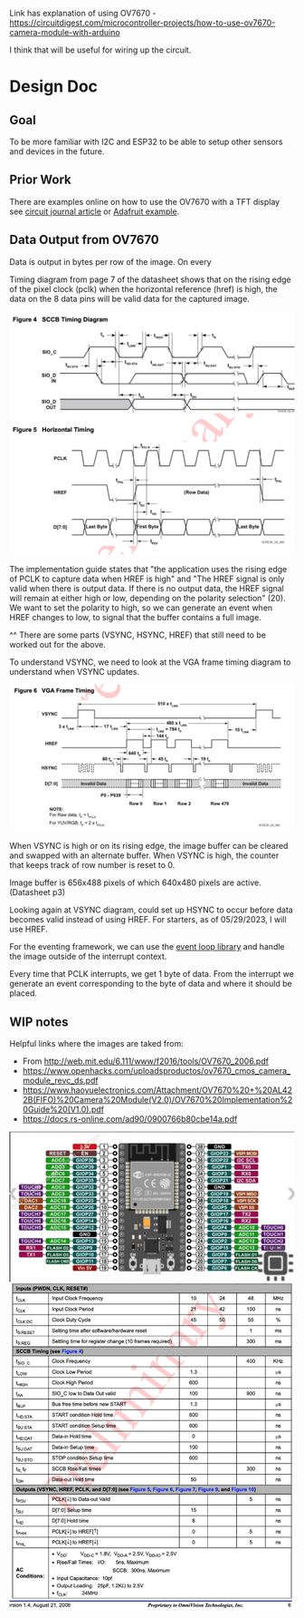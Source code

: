 Link has explanation of using OV7670 - https://circuitdigest.com/microcontroller-projects/how-to-use-ov7670-camera-module-with-arduino

I think that will be useful for wiring up the circuit.

# Design Doc

## Goal
To be more familiar with I2C and ESP32 to be able to setup other sensors and devices in the future.

## Prior Work

There are examples online on how to use the OV7670 with a TFT display see [circuit journal article](https://circuitjournal.com/arduino-ov7670-10fps) or [Adafruit example](https://learn.adafruit.com/adafruit-ov7670-camera-library-samd51/arduino-examples). 

## Data Output from OV7670

Data is output in bytes per row of the image. On every 

Timing diagram from page 7 of the datasheet shows that on the rising edge of the pixel clock (pclk) when the horizontal reference (href) is high, the data on the 8 data pins will be valid data for the captured image.

![Timing Diagram](images_for_documentation/timing_diagram.png)

The implementation guide states that "the application uses the rising edge of PCLK to capture data when HREF is high" and "The HREF signal is only valid when there is output data. If there is no output data, the HREF signal will remain at either high or low, depending on the polarity selection" (20). We want to set the polarity to high, so we can generate an event when HREF changes to low, to signal that the buffer contains a full image.

^^ There are some parts (VSYNC, HSYNC, HREF) that still need to be worked out for the above.


To understand VSYNC, we need to look at the VGA frame timing diagram to understand when VSYNC updates.

![vsync diagram](images_for_documentation/vsync_diagram.png)

When VSYNC is high or on its rising edge, the image buffer can be cleared and swapped with an alternate buffer. When VSYNC is high, the counter that keeps track of row number is reset to 0. 

Image buffer is 656x488 pixels of which 640x480 pixels are active. (Datasheet p3)

Looking again at VSYNC diagram, could set up HSYNC to occur before data becomes valid instead of using HREF. For starters, as of 05/29/2023, I will use HREF. 


For the eventing framework, we can use the [event loop library](https://docs.espressif.com/projects/esp-idf/en/latest/esp32/api-reference/system/esp_event.html) and handle the image outside of the interrupt context.

Every time that PCLK interrupts, we get 1 byte of data. From the interrupt we generate an event corresponding to the byte of data and where it should be placed.

## WIP notes

Helpful links where the images are taked from:
- From http://web.mit.edu/6.111/www/f2016/tools/OV7670_2006.pdf
- https://www.openhacks.com/uploadsproductos/ov7670_cmos_camera_module_revc_ds.pdf
- https://www.haoyuelectronics.com/Attachment/OV7670%20+%20AL422B(FIFO)%20Camera%20Module(V2.0)/OV7670%20Implementation%20Guide%20(V1.0).pdf
- https://docs.rs-online.com/ad90/0900766b80cbe14a.pdf

![Pinout esp32](images_for_documentation/pinout_esp32.png)
![Timing table](images_for_documentation/timing_table.png)